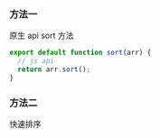 ### 方法一

原生 api sort 方法

```js
export default function sort(arr) {
  // js api
  return arr.sort();
}
```

### 方法二

快速排序
